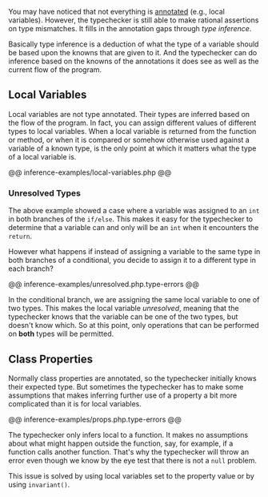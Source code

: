 You may have noticed that not everything is [annotated](annotations.md) (e.g., local variables). However, the typechecker is still able to make rational assertions on type mismatches. It fills in the annotation gaps through *type inference*. 

Basically type inference is a deduction of what the type of a variable should be based upon the knowns that are given to it. And the typechecker can do inference based on the knowns of the annotations it does see as well as the current flow of the program.

## Local Variables

Local variables are not type annotated. Their types are inferred based on the flow of the program. In fact, you can assign different values of different types to local variables. When a local variable is returned from the function or method, or when it is compared or somehow otherwise used against a variable of a known type, is the only point at which it matters what the type of a local variable is.

@@ inference-examples/local-variables.php @@

### Unresolved Types

The above example showed a case where a variable was assigned to an `int ` in both branches of the `if/else`. This makes it easy for the typechecker to determine that a variable can and only will be an `int` when it encounters the `return`.

However what happens if instead of assigning a variable to the same type in both branches of a conditional, you decide to assign it to a different type in each branch?

@@ inference-examples/unresolved.php.type-errors @@

In the conditional branch, we are assigning the same local variable to one of two types. This makes the local variable *unresolved*, meaning that the typechecker knows that the variable can be one of the two types, but doesn't know which. So at this point, only operations that can be performed on **both** types will be permitted.

## Class Properties

Normally class properties are annotated, so the typechecker initially knows their expected type. But sometimes the typechecker has to make some assumptions that makes inferring further use of a property a bit more complicated than it is for local variables.

@@ inference-examples/props.php.type-errors @@

The typechecker only infers local to a function. It makes no assumptions about what might happen outside the function, say, for example, if a function calls another function. That's why the typechecker will throw an error even though we know by the eye test that there is not a `null` problem.

This issue is solved by using local variables set to the property value or by using `invariant()`.
